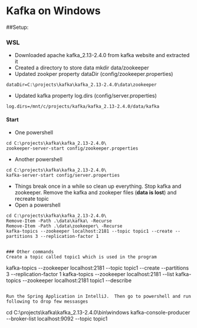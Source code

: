 # Kafka on Windows


##Setup:
### WSL
* Downloaded apache kafka_2.13-2.4.0 from kafka website and extracted it
* Created a directory to store data
   	mkdir data/zookeeper
* Updated zookper property dataDir  (config/zookeeper.properties) 
~~~~
dataDir=C:\projects\kafka\kafka_2.13-2.4.0\data\zookeeper
~~~~

* Updated kafka property log.dirs (config/server.properties)
~~~~
log.dirs=/mnt/c/projects/kafka/kafka_2.13-2.4.0/data/kafka
~~~~

#### Start
* One powershell
~~~~
cd C:\projects\kafka\kafka_2.13-2.4.0\
zookeeper-server-start config/zookeeper.properties
~~~~

* Another powershell
~~~~
cd C:\projects\kafka\kafka_2.13-2.4.0\
kafka-server-start config/server.properties
~~~~

* Things break once in a while so clean up everything.  Stop kafka and zookeeper.  Remove the kafka and zookeper files (**data is lost**) and recreate topic
* Open a powershell
~~~~
cd C:\projects\kafka\kafka_2.13-2.4.0\
Remove-Item -Path .\data\kafka\ -Recurse
Remove-Item -Path .\data\zookeeper\ -Recurse
kafka-topics --zookeeper localhost:2181 --topic topic1 --create --partitions 3 --replication-factor 1


### Other commands
Create a topic called topic1 which is used in the program
~~~~
kafka-topics --zookeeper localhost:2181 --topic topic1 --create --partitions 3 --replication-factor 1
kafka-topics --zookeeper localhost:2181 --list
kafka-topics --zookeeper localhost:2181 topic1 --describe
~~~~

Run the Spring Application in IntelliJ.  Then go to powershell and run following to drop few messasges
~~~~
cd C:\projects\kafka\kafka_2.13-2.4.0\bin\windows
kafka-console-producer --broker-list localhost:9092 --topic topic1
~~~~




